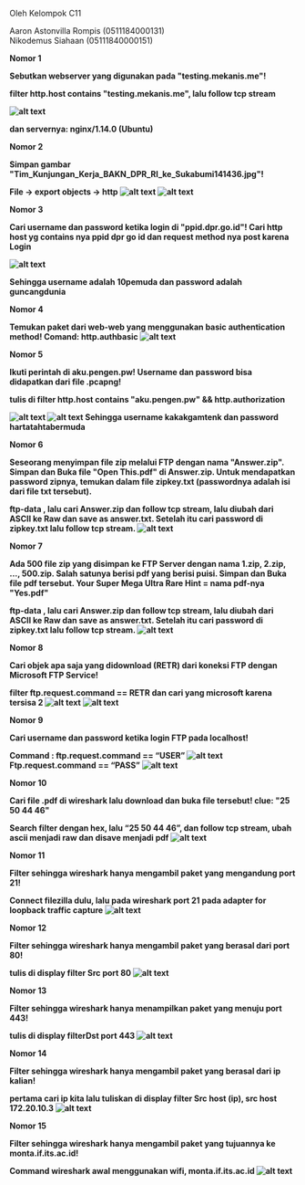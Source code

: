 Oleh Kelompok C11

Aaron Astonvilla Rompis (0511184000131) <br>
Nikodemus Siahaan (05111840000151)


<b>Nomor 1<b>
 
Sebutkan webserver yang digunakan pada "testing.mekanis.me"!
 
filter http.host contains "testing.mekanis.me", lalu follow tcp stream

![alt text](https://github.com/nicosiahaan/Jarkom_Modul1_Lapres_C11/blob/main/img/Screenshot_123.png)

dan servernya: nginx/1.14.0 (Ubuntu)

<b>Nomor 2<b>
 
Simpan gambar "Tim_Kunjungan_Kerja_BAKN_DPR_RI_ke_Sukabumi141436.jpg"!

File -> export objects -> http
![alt text](https://github.com/nicosiahaan/Jarkom_Modul1_Lapres_C11/blob/main/img/Screenshot_124.png)
![alt text](https://github.com/nicosiahaan/Jarkom_Modul1_Lapres_C11/blob/main/img/Screenshot_125.png)

<b>Nomor 3<b>

Cari username dan password ketika login di "ppid.dpr.go.id"!
Cari http host yg contains nya ppid dpr go id dan request method nya post karena Login

![alt text](https://github.com/nicosiahaan/Jarkom_Modul1_Lapres_C11/blob/main/img/Screenshot_126.png)

Sehingga username adalah 10pemuda dan password adalah guncangdunia

<b>Nomor 4<b>

Temukan paket dari web-web yang menggunakan basic authentication method!
Comand: http.authbasic
![alt text](https://github.com/nicosiahaan/Jarkom_Modul1_Lapres_C11/blob/main/img/Screenshot_127.png)

<b>Nomor 5<b>

Ikuti perintah di aku.pengen.pw! Username dan password bisa didapatkan dari file .pcapng! 

tulis di filter http.host contains "aku.pengen.pw" && http.authorization

![alt text](https://github.com/nicosiahaan/Jarkom_Modul1_Lapres_C11/blob/main/img/Screenshot_128.png)
![alt text](https://github.com/nicosiahaan/Jarkom_Modul1_Lapres_C11/blob/main/img/Screenshot_129.png)
Sehingga username kakakgamtenk dan password hartatahtabermuda

<b>Nomor 6<b>

Seseorang menyimpan file zip melalui FTP dengan nama "Answer.zip". Simpan dan Buka file "Open This.pdf" di Answer.zip. Untuk mendapatkan password zipnya, temukan dalam file zipkey.txt (passwordnya adalah isi dari file txt tersebut).

ftp-data , lalu cari Answer.zip dan follow tcp stream, lalu diubah dari ASCII ke Raw dan save as answer.txt. Setelah itu cari password di zipkey.txt lalu follow tcp stream.
![alt text](https://github.com/nicosiahaan/Jarkom_Modul1_Lapres_C11/blob/main/img/Screenshot_130.png)

<b>Nomor 7<b>

Ada 500 file zip yang disimpan ke FTP Server dengan nama 1.zip, 2.zip, ..., 500.zip. Salah satunya berisi pdf yang berisi puisi. Simpan dan Buka file pdf tersebut.
Your Super Mega Ultra Rare Hint = nama pdf-nya "Yes.pdf"

ftp-data , lalu cari Answer.zip dan follow tcp stream, lalu diubah dari ASCII ke Raw dan save as answer.txt. Setelah itu cari password di zipkey.txt lalu follow tcp stream.
![alt text](https://github.com/nicosiahaan/Jarkom_Modul1_Lapres_C11/blob/main/img/Screenshot_131.png)

<b>Nomor 8<b>

Cari objek apa saja yang didownload (RETR) dari koneksi FTP dengan Microsoft FTP Service!

filter ftp.request.command == RETR
dan cari yang microsoft karena tersisa 2
![alt text](https://github.com/nicosiahaan/Jarkom_Modul1_Lapres_C11/blob/main/img/Screenshot_132.png)
![alt text](https://github.com/nicosiahaan/Jarkom_Modul1_Lapres_C11/blob/main/img/Screenshot_133.png)

<b>Nomor 9<b>

Cari username dan password ketika login FTP pada localhost!

 Command : ftp.request.command == “USER”
 ![alt text](https://github.com/nicosiahaan/Jarkom_Modul1_Lapres_C11/blob/main/img/Screenshot_134.png)
 Ftp.request.command == “PASS”
 ![alt text](https://github.com/nicosiahaan/Jarkom_Modul1_Lapres_C11/blob/main/img/Screenshot_135.png)

<b>Nomor 10<b>

Cari file .pdf di wireshark lalu download dan buka file tersebut!
clue: "25 50 44 46" 

Search filter dengan hex, lalu “25 50 44 46”, dan follow tcp stream, ubah ascii menjadi raw dan disave menjadi pdf
![alt text](https://github.com/nicosiahaan/Jarkom_Modul1_Lapres_C11/blob/main/img/Screenshot_136.png)

<b>Nomor 11<b>

Filter sehingga wireshark hanya mengambil paket yang mengandung port 21!

Connect filezilla dulu, lalu pada wireshark port 21 pada adapter for loopback traffic capture
![alt text](https://github.com/nicosiahaan/Jarkom_Modul1_Lapres_C11/blob/main/img/Screenshot_137.png)

<b>Nomor 12<b>

Filter sehingga wireshark hanya mengambil paket yang berasal dari port 80!

tulis di display filter Src port 80
![alt text](https://github.com/nicosiahaan/Jarkom_Modul1_Lapres_C11/blob/main/img/Screenshot_138.png)

<b>Nomor 13<b>

Filter sehingga wireshark hanya menampilkan paket yang menuju port 443!

tulis di display filterDst port 443
![alt text](https://github.com/nicosiahaan/Jarkom_Modul1_Lapres_C11/blob/main/img/Screenshot_139.png)

<b>Nomor 14<b>

Filter sehingga wireshark hanya mengambil paket yang berasal dari ip kalian!

pertama cari ip kita lalu tuliskan di display filter  Src host (ip), src host 172.20.10.3
![alt text](https://github.com/nicosiahaan/Jarkom_Modul1_Lapres_C11/blob/main/img/Screenshot_140.png)

<b>Nomor 15<b>

Filter sehingga wireshark hanya mengambil paket yang tujuannya ke monta.if.its.ac.id!

Command wireshark awal menggunakan wifi, monta.if.its.ac.id
![alt text](https://github.com/nicosiahaan/Jarkom_Modul1_Lapres_C11/blob/main/img/Screenshot_141.png)
